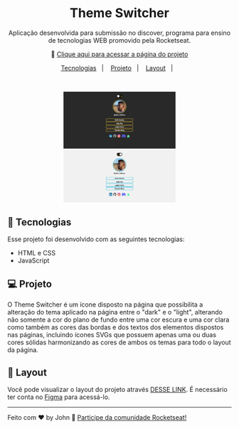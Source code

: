 <h1 align="center"> Theme Switcher </h1>

<p align="center">
Aplicação desenvolvida para submissão no discover, programa para ensino de tecnologias WEB promovido pela Rocketseat.
</p>

<p align="center">
🔗 <a href="https://johnwilker.github.io/themeSwitcher">Clique aqui para acessar a página do projeto</a>
</p>

<p align="center">
  <a href="#-tecnologias">Tecnologias</a>&nbsp;&nbsp;&nbsp;|&nbsp;&nbsp;&nbsp;
  <a href="#-projeto">Projeto</a>&nbsp;&nbsp;&nbsp;|&nbsp;&nbsp;&nbsp;
  <a href="#-layout">Layout</a>&nbsp;&nbsp;&nbsp;|&nbsp;&nbsp;&nbsp;
</p>

<br>

<p align="center">
  <img alt="theme switcher" src=".github/.previewDark.png" width="50%">
  <img alt="theme switcher" src=".github/.previewLight.png" width="50%">
</p>


## 🚀 Tecnologias

Esse projeto foi desenvolvido com as seguintes tecnologias:

- HTML e CSS
- JavaScript

## 💻 Projeto

O Theme Switcher é um ícone disposto na página que possibilita a alteração do tema aplicado na página entre o "dark" e o "light", alterando não somente a cor do plano de fundo entre uma cor escura e uma cor clara como também as cores das bordas e dos textos dos elementos dispostos nas páginas, incluindo ícones SVGs que possuem apenas uma ou duas cores sólidas harmonizando as cores de ambos os temas para todo o layout da página.

## 🔖 Layout

Você pode visualizar o layout do projeto através [DESSE LINK](https://www.figma.com/file/RnnO1AFMgCgJV1FcxQa9oB/DD-%2F-Theme-Switcher?node-id=3%3A2). É necessário ter conta no [Figma](https://figma.com) para acessá-lo.


---

Feito com ♥ by John :wave: [Participe da comunidade Rocketseat!](https://discord.gg/rocketseat)
